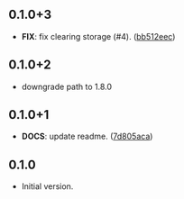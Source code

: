 ## 0.1.0+3

 - **FIX**: fix clearing storage (#4). ([bb512eec](https://github.com/invertase/dart-cli-utilities/commit/bb512eecf1f8ca9cad73e8f8b06cfd9edb4614f2))

## 0.1.0+2

 - downgrade path to 1.8.0

## 0.1.0+1

 - **DOCS**: update readme. ([7d805aca](https://github.com/invertase/dart-cli-utilities/commit/7d805acae21f1594e98c34d3986e85ba452c1d65))

## 0.1.0

- Initial version.
